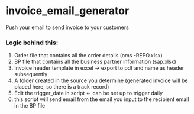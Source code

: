 # invoice_email_generator
Push your email to send invoice to your customers

### Logic behind this:
1. Order file that contains all the order details (oms -REPO.xlsx)
2. BP file that contains all the business partner information (sap.xlsx)
3. Invoice header template in excel -> export to pdf and name as header subsequently
4. A folder created in the source you determine (generated invoice will be placed here, so there is a track record)
5. Edit the trigger_date in script <- can be set up to trigger daily
6. this script will send email from the email you input to the recipient email in the BP file

